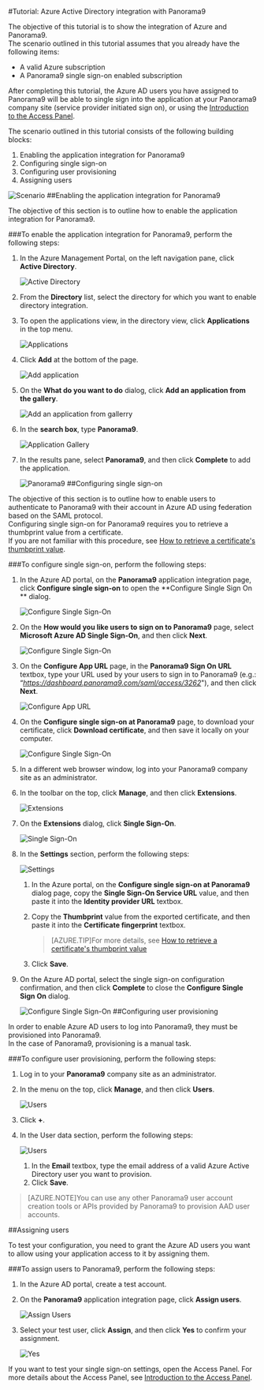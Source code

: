 <properties 
    pageTitle="Tutorial: Azure Active Directory integration with Panorama9 | Microsoft Azure" 
    description="Learn how to use Panorama9 with Azure Active Directory to enable single sign-on, automated provisioning, and more!" 
    services="active-directory" 
    authors="markusvi"  
    documentationCenter="na" 
    manager="stevenpo"/>
<tags 
    ms.service="active-directory" 
    ms.devlang="na" 
    ms.topic="article" 
    ms.tgt_pltfrm="na" 
    ms.workload="identity" 
    ms.date="10/22/2015" 
    ms.author="markvi" />

#Tutorial: Azure Active Directory integration with Panorama9
  
The objective of this tutorial is to show the integration of Azure and Panorama9.  
The scenario outlined in this tutorial assumes that you already have the following items:

-   A valid Azure subscription
-   A Panorama9 single sign-on enabled subscription
  
After completing this tutorial, the Azure AD users you have assigned to Panorama9 will be able to single sign into the application at your Panorama9 company site (service provider initiated sign on), or using the [Introduction to the Access Panel](active-directory-saas-access-panel-introduction.md).
  
The scenario outlined in this tutorial consists of the following building blocks:

1.  Enabling the application integration for Panorama9
2.  Configuring single sign-on
3.  Configuring user provisioning
4.  Assigning users

![Scenario](./media/active-directory-saas-panorama9-tutorial/IC790016.png "Scenario")
##Enabling the application integration for Panorama9
  
The objective of this section is to outline how to enable the application integration for Panorama9.

###To enable the application integration for Panorama9, perform the following steps:

1.  In the Azure Management Portal, on the left navigation pane, click **Active Directory**.

    ![Active Directory](./media/active-directory-saas-panorama9-tutorial/IC700993.png "Active Directory")

2.  From the **Directory** list, select the directory for which you want to enable directory integration.

3.  To open the applications view, in the directory view, click **Applications** in the top menu.

    ![Applications](./media/active-directory-saas-panorama9-tutorial/IC700994.png "Applications")

4.  Click **Add** at the bottom of the page.

    ![Add application](./media/active-directory-saas-panorama9-tutorial/IC749321.png "Add application")

5.  On the **What do you want to do** dialog, click **Add an application from the gallery**.

    ![Add an application from gallerry](./media/active-directory-saas-panorama9-tutorial/IC749322.png "Add an application from gallerry")

6.  In the **search box**, type **Panorama9**.

    ![Application Gallery](./media/active-directory-saas-panorama9-tutorial/IC790017.png "Application Gallery")

7.  In the results pane, select **Panorama9**, and then click **Complete** to add the application.

    ![Panorama9](./media/active-directory-saas-panorama9-tutorial/IC790018.png "Panorama9")
##Configuring single sign-on
  
The objective of this section is to outline how to enable users to authenticate to Panorama9 with their account in Azure AD using federation based on the SAML protocol.  
Configuring single sign-on for Panorama9 requires you to retrieve a thumbprint value from a certificate.  
If you are not familiar with this procedure, see [How to retrieve a certificate's thumbprint value](http://youtu.be/YKQF266SAxI).

###To configure single sign-on, perform the following steps:

1.  In the Azure AD portal, on the **Panorama9** application integration page, click **Configure single sign-on** to open the **Configure Single Sign On ** dialog.

    ![Configure Single Sign-On](./media/active-directory-saas-panorama9-tutorial/IC790019.png "Configure Single Sign-On")

2.  On the **How would you like users to sign on to Panorama9** page, select **Microsoft Azure AD Single Sign-On**, and then click **Next**.

    ![Configure Single Sign-On](./media/active-directory-saas-panorama9-tutorial/IC790020.png "Configure Single Sign-On")

3.  On the **Configure App URL** page, in the **Panorama9 Sign On URL** textbox, type your URL used by your users to sign in to Panorama9 (e.g.: “*https://dashboard.panorama9.com/saml/access/3262*"), and then click **Next**.

    ![Configure App URL](./media/active-directory-saas-panorama9-tutorial/IC790021.png "Configure App URL")

4.  On the **Configure single sign-on at Panorama9** page, to download your certificate, click **Download certificate**, and then save it locally on your computer.

    ![Configure Single Sign-On](./media/active-directory-saas-panorama9-tutorial/IC790022.png "Configure Single Sign-On")

5.  In a different web browser window, log into your Panorama9 company site as an administrator.

6.  In the toolbar on the top, click **Manage**, and then click **Extensions**.

    ![Extensions](./media/active-directory-saas-panorama9-tutorial/IC790023.png "Extensions")

7.  On the **Extensions** dialog, click **Single Sign-On**.

    ![Single Sign-On](./media/active-directory-saas-panorama9-tutorial/IC790024.png "Single Sign-On")

8.  In the **Settings** section, perform the following steps:

    ![Settings](./media/active-directory-saas-panorama9-tutorial/IC790025.png "Settings")

    1.  In the Azure portal, on the **Configure single sign-on at Panorama9** dialog page, copy the **Single Sign-On Service URL** value, and then paste it into the **Identity provider URL** textbox.
    2.  Copy the **Thumbprint** value from the exported certificate, and then paste it into the **Certificate fingerprint** textbox.  

        >[AZURE.TIP]For more details, see [How to retrieve a certificate's thumbprint value](http://youtu.be/YKQF266SAxI)

    3.  Click **Save**.

9.  On the Azure AD portal, select the single sign-on configuration confirmation, and then click **Complete** to close the **Configure Single Sign On** dialog.

    ![Configure Single Sign-On](./media/active-directory-saas-panorama9-tutorial/IC790026.png "Configure Single Sign-On")
##Configuring user provisioning
  
In order to enable Azure AD users to log into Panorama9, they must be provisioned into Panorama9.  
In the case of Panorama9, provisioning is a manual task.

###To configure user provisioning, perform the following steps:

1.  Log in to your **Panorama9** company site as an administrator.

2.  In the menu on the top, click **Manage**, and then click **Users**.

    ![Users](./media/active-directory-saas-panorama9-tutorial/IC790027.png "Users")

3.  Click **+**.

4.  In the User data section, perform the following steps:

    ![Users](./media/active-directory-saas-panorama9-tutorial/IC790028.png "Users")

    1.  In the **Email** textbox, type the email address of a valid Azure Active Directory user you want to provision.
    2.  Click **Save**.

>[AZURE.NOTE]You can use any other Panorama9 user account creation tools or APIs provided by Panorama9 to provision AAD user accounts.

##Assigning users
  
To test your configuration, you need to grant the Azure AD users you want to allow using your application access to it by assigning them.

###To assign users to Panorama9, perform the following steps:

1.  In the Azure AD portal, create a test account.

2.  On the **Panorama9** application integration page, click **Assign users**.

    ![Assign Users](./media/active-directory-saas-panorama9-tutorial/IC790029.png "Assign Users")

3.  Select your test user, click **Assign**, and then click **Yes** to confirm your assignment.

    ![Yes](./media/active-directory-saas-panorama9-tutorial/IC767830.png "Yes")
  
If you want to test your single sign-on settings, open the Access Panel. For more details about the Access Panel, see [Introduction to the Access Panel](active-directory-saas-access-panel-introduction.md).

